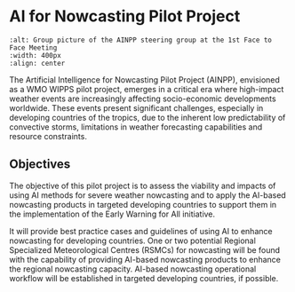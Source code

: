 # AI for Nowcasting Pilot Project

```{image} ./assets/AINPP_group_photo.jpg
:alt: Group picture of the AINPP steering group at the 1st Face to Face Meeting
:width: 400px
:align: center
```


The Artificial Intelligence for Nowcasting Pilot Project (AINPP), envisioned as a WMO WIPPS pilot project, emerges in a critical era where high-impact weather events are increasingly affecting socio-economic developments worldwide. These events present significant challenges, especially in developing countries of the tropics, due to the inherent low predictability of convective storms, limitations in weather forecasting capabilities and resource constraints. 

## Objectives
The objective of this pilot project is to assess the viability and impacts of using AI methods for severe weather nowcasting and to apply the AI-based nowcasting products in targeted developing countries to support them in the implementation of the Early Warning for All initiative.

It will provide best practice cases and guidelines of using AI to enhance nowcasting for developing countries. One or two potential Regional Specialized Meteorological Centres (RSMCs) for nowcasting will be found with the capability of providing AI-based nowcasting products to enhance the regional nowcasting capacity. AI-based nowcasting operational workflow will be established in targeted developing countries, if possible.
